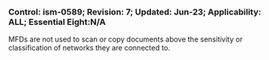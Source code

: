 ### Control: ism-0589; Revision: 7; Updated: Jun-23; Applicability: ALL; Essential Eight:N/A
<p>MFDs are not used to scan or copy documents above the sensitivity or classification of networks they are connected to.</p>